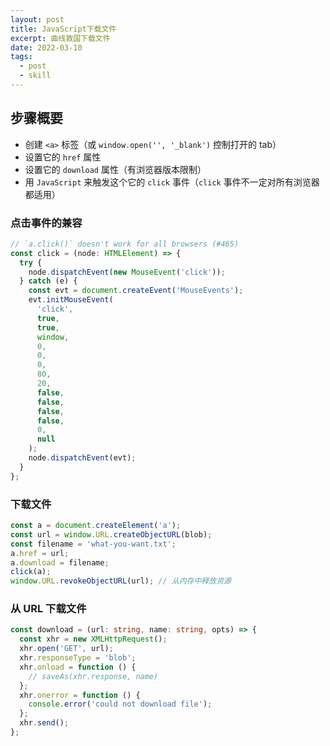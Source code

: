 ```yaml
---
layout: post
title: JavaScript下载文件
excerpt: 曲线救国下载文件
date: 2022-03-10
tags:
  - post
  - skill
---
```


## 步骤概要

- 创建 `<a>` 标签（或 `window.open('', '_blank')` 控制打开的 tab）
- 设置它的 `href` 属性
- 设置它的 `download` 属性（有浏览器版本限制）
- 用 `JavaScript` 来触发这个它的 `click` 事件（`click` 事件不一定对所有浏览器都适用）

### 点击事件的兼容

```typescript
// `a.click()` doesn't work for all browsers (#465)
const click = (node: HTMLElement) => {
  try {
    node.dispatchEvent(new MouseEvent('click'));
  } catch (e) {
    const evt = document.createEvent('MouseEvents');
    evt.initMouseEvent(
      'click',
      true,
      true,
      window,
      0,
      0,
      0,
      80,
      20,
      false,
      false,
      false,
      false,
      0,
      null
    );
    node.dispatchEvent(evt);
  }
};
```

### 下载文件

```typescript
const a = document.createElement('a');
const url = window.URL.createObjectURL(blob);
const filename = 'what-you-want.txt';
a.href = url;
a.download = filename;
click(a);
window.URL.revokeObjectURL(url); // 从内存中释放资源
```

### 从 URL 下载文件

```typescript
const download = (url: string, name: string, opts) => {
  const xhr = new XMLHttpRequest();
  xhr.open('GET', url);
  xhr.responseType = 'blob';
  xhr.onload = function () {
    // saveAs(xhr.response, name)
  };
  xhr.onerror = function () {
    console.error('could not download file');
  };
  xhr.send();
};
```
